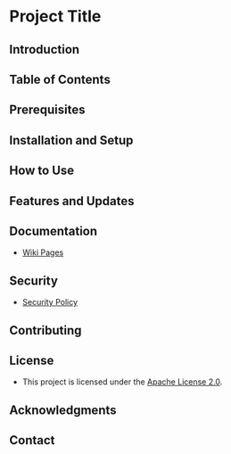 # Project Title

## Introduction

## Table of Contents

## Prerequisites

## Installation and Setup

## How to Use

## Features and Updates

## Documentation

- [Wiki Pages]()

## Security

- [Security Policy](https://github.com/JeremyFriesenGitHub/ai-snow-day-predictor/blob/main/SECURITY.md)

## Contributing

## License

- This project is licensed under the [Apache License 2.0]().

## Acknowledgments

## Contact

